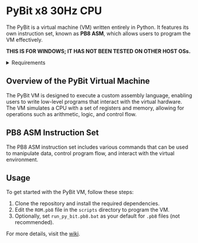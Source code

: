 # PyBit x8 30Hz CPU

The PyBit is a virtual machine (VM) written entirely in Python. It features its own instruction set, known as **PB8 ASM**, which allows users to program the VM effectively. 

**THIS IS FOR WINDOWS; IT HAS NOT BEEN TESTED ON OTHER HOST OSs.**

<details>
<summary>Requirements</summary>

- tkinter
- keyboard
- time
- sys
- python 3.x
- win32clipboard
- functools
- pygame
- pathlib

</details>

## Overview of the PyBit Virtual Machine

The PyBit VM is designed to execute a custom assembly language, enabling users to write low-level programs that interact with the virtual hardware. The VM simulates a CPU with a set of registers and memory, allowing for operations such as arithmetic, logic, and control flow.

## PB8 ASM Instruction Set

The PB8 ASM instruction set includes various commands that can be used to manipulate data, control program flow, and interact with the virtual environment.

## Usage

To get started with the PyBit VM, follow these steps:

1. Clone the repository and install the required dependencies.
2. Edit the `ROM.pb8` file in the `scripts` directory to program the VM.
3. Optionally, set `run_py_bit.pb8.bat` as your default for `.pb8` files (not recommended).

For more details, visit the [wiki](https://github.com/neel902/PyBit/wiki).

